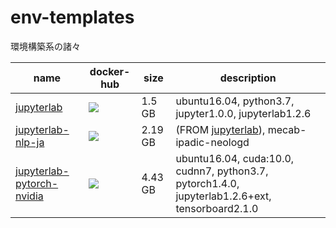 # env-templates
環境構築系の諸々

| name                                                     | docker-hub                                                   | size    | description                                                  |
| -------------------------------------------------------- | ------------------------------------------------------------ | ------- | ------------------------------------------------------------ |
| [jupyterlab](./jupyterlab)                               | <a href='https://hub.docker.com/r/syunyooo/jupyterlab'> ![](https://img.shields.io/docker/cloud/build/syunyooo/jupyterlab.svg?logo=docker&logoColor=white&style=for-the-badge)</a> | 1.5 GB  | ubuntu16.04, python3.7, jupyter1.0.0, jupyterlab1.2.6        |
| [jupyterlab-nlp-ja](./jupyterlab-nlp-ja)                 | <a href='https://hub.docker.com/r/syunyooo/jupyterlab-nlp-ja'> ![](https://img.shields.io/docker/cloud/build/syunyooo/jupyterlab-nlp-ja.svg?logo=docker&logoColor=white&style=for-the-badge)</a> | 2.19 GB | (FROM [jupyterlab](https://github.com/shunyooo/env-templates/tree/master/jupyterlab)), mecab-ipadic-neologd |
| [jupyterlab-pytorch-nvidia](./jupyterlab-pytorch-nvidia) | <a href='https://hub.docker.com/r/syunyooo/jupyterlab-pytorch-nvidia'> ![](https://img.shields.io/docker/cloud/build/syunyooo/jupyterlab-pytorch-nvidia.svg?logo=docker&logoColor=white&style=for-the-badge)</a> | 4.43 GB | ubuntu16.04, cuda:10.0, cudnn7, python3.7, pytorch1.4.0, jupyterlab1.2.6+ext, tensorboard2.1.0 |


